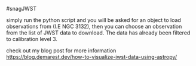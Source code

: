 #snagJWST

simply run the python script and you will be asked for an object to load observations from (I.E NGC 3132), then you can choose an observation from the list of JWST data to download.
The data has already been filtered to calibration level 3. 

check out my blog post for more information https://blog.demarest.dev/how-to-visualize-jwst-data-using-astropy/
